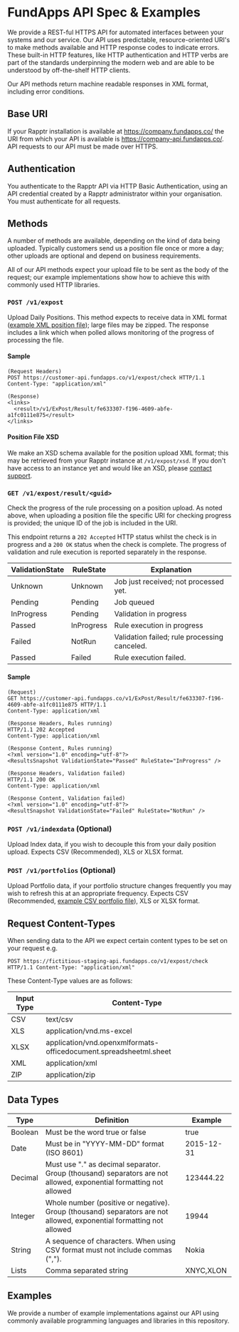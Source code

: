 # FundApps API Spec & Examples

We provide a REST-ful HTTPS API for automated interfaces between your systems and our service. Our API uses predictable, resource-oriented URI's to make methods available and HTTP response codes to indicate errors. These built-in HTTP features, like HTTP authentication and HTTP verbs are part of the standards underpinning the modern web and are able to be understood by off-the-shelf HTTP clients.

Our API methods return machine readable responses in XML format, including error conditions.

## Base URI
If your Rapptr installation is available at https://company.fundapps.co/ the URI from which your API is available is https://company-api.fundapps.co/. API requests to our API must be made over HTTPS.

## Authentication
You authenticate to the Rapptr API via HTTP Basic Authentication, using an API credential created by a Rapptr administrator within your organisation. You must authenticate for all requests.

## Methods

A number of methods are available, depending on the kind of data being uploaded. Typically customers send us a position file once or more a day; other uploads are optional and depend on business requirements.

All of our API methods expect your upload file to be sent as the body of the request; our example implementations show how to achieve this with commonly used HTTP libraries.

### `POST /v1/expost`

Upload Daily Positions. This method expects to receive data in XML format ([example XML position file](Sample-XML/)); large files may be zipped. The response includes a link which when polled allows monitoring of the progress of processing the file.

#### Sample
    (Request Headers)
    POST https://customer-api.fundapps.co/v1/expost/check HTTP/1.1 Content-Type: "application/xml"

    (Response)
    <links>
      <result>/v1/ExPost/Result/fe633307-f196-4609-abfe-a1fc0111e875</result>
    </links>

#### Position File XSD
We make an XSD schema available for the position upload XML format; this may be retrieved from your Rapptr instance at `/v1/expost/xsd`. If you don't have access to an instance yet and would like an XSD, please [contact support](https://fundapps.zendesk.com/hc/en-us/articles/200951119-Contacting-Support).

### `GET /v1/expost/result/<guid>`

Check the progress of the rule processing on a position upload. As noted above, when uploading a position file the specific URI for checking progress is provided; the unique ID of the job is included in the URI.

This endpoint returns a `202 Accepted` HTTP status whilst the check is in progress and a `200 OK` status when the check is complete. The progress of validation and rule execution is reported separately in the response.

ValidationState | RuleState   | Explanation
----------------|-------------|--------------------------------------
Unknown         | Unknown     | Job just received; not processed yet.
Pending         | Pending     | Job queued
InProgress      | Pending     | Validation in progress
Passed          | InProgress  | Rule execution in progress
Failed          | NotRun      | Validation failed; rule processing canceled.
Passed          | Failed      | Rule execution failed.

#### Sample
    (Request)
    GET https://customer-api.fundapps.co/v1/ExPost/Result/fe633307-f196-4609-abfe-a1fc0111e875 HTTP/1.1
    Content-Type: application/xml

    (Response Headers, Rules running)
    HTTP/1.1 202 Accepted
    Content-Type: application/xml

    (Response Content, Rules running)
    <?xml version="1.0" encoding="utf-8"?>
    <ResultsSnapshot ValidationState="Passed" RuleState="InProgress" />

    (Response Headers, Validation failed)
    HTTP/1.1 200 OK
    Content-Type: application/xml

    (Response Content, Validation failed)
    <?xml version="1.0" encoding="utf-8"?>
    <ResultSnapshot ValidationState="Failed" RuleState="NotRun" />

### `POST /v1/indexdata` (Optional)

Upload Index data, if you wish to decouple this from your daily position upload. Expects CSV (Recommended), XLS or XLSX format.

### `POST /v1/portfolios` (Optional)

Upload Portfolio data, if your portfolio structure changes frequently you may wish to refresh this at an appropriate frequency. Expects CSV (Recommended, [example CSV portfolio file](Sample-ImportFiles/Portfolios.csv)), XLS or XLSX format.

## Request Content-Types

When sending data to the API we expect certain content types to be set on your request e.g.

    POST https://fictitious-staging-api.fundapps.co/v1/expost/check HTTP/1.1 Content-Type: "application/xml"

These Content-Type values are as follows:

Input Type  | Content-Type
------------|-----------
CSV         | text/csv
XLS         | application/vnd.ms-excel
XLSX        | application/vnd.openxmlformats-officedocument.spreadsheetml.sheet
XML         | application/xml
ZIP         | application/zip

## Data Types

Type    | Definition                                | Example
--------|-------------------------------------------|----------
Boolean | Must be the word true or false            | true
Date    | Must be in "YYYY-MM-DD" format (ISO 8601) | 2015-12-31
Decimal | Must use "." as decimal separator. Group (thousand) separators are not allowed, exponential formatting not allowed | 123444.22
Integer | Whole number (positive or negative). Group (thousand) separators are not allowed, exponential formatting not allowed | 19944
String  | A sequence of characters. When using CSV format must not include commas (","). | Nokia
Lists   | Comma separated string                    | XNYC,XLON

## Examples
We provide a number of example implementations against our API using commonly available programming languages and libraries in this repository.
